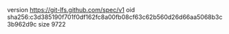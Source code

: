 version https://git-lfs.github.com/spec/v1
oid sha256:c3d385190f701f0df162fc8a00fb08cf63c62b560d26d66aa5068b3c3b962d9c
size 9722
